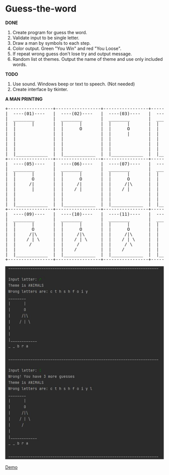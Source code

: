 # Guess-the-word
**DONE**
1. Create program for guess the word.
2. Validate input to be single letter.
3. Draw a man by symbols to each step.
4. Color output. Green "You Win" and red "You Loose".
5. If repeat wrong guess don't lose try and output message.
6. Random list ot themes. Output the name of theme and use only included words.

**TODO**

1. Use sound. Windows beep or text to speech. (Not needed)
2. Create interface by tkinter.

**A MAN PRINTING**

<pre>
+-----------------+-----------------+-----------------+-----------------+
|  ----(01)----   |  ----(02)----   |  ----(03)----   |  ----(04)----   |
|  ________       |  ________       |  ________       |  ________       |
|  |      |       |  |      |       |  |      |       |  |      |       |
|  |              |  |      O       |  |      O       |  |      O       |
|  |              |  |              |  |      |       |  |      |       |
|  |              |  |              |  |              |  |      |       |
|  |              |  |              |  |              |  |              |
|  |              |  |              |  |              |  |              |
|  |____________  |  |____________  |  |____________  |  |____________  |
+-----------------+-----------------+-----------------+-----------------+
|  ----(05)----   |  ----(06)----   |  ----(07)----   |  ----(08)----   |
|  ________       |  ________       |  ________       |  ________       |
|  |      |       |  |      |       |  |      |       |  |      |       |
|  |      O       |  |      O       |  |      O       |  |      O       |
|  |     /|       |  |     /|       |  |     /|\      |  |     /|\      |
|  |      |       |  |    / |       |  |    / |       |  |    / | \     |
|  |              |  |              |  |              |  |              |
|  |              |  |              |  |              |  |              |
|  |____________  |  |____________  |  |____________  |  |____________  |
+-----------------+-----------------+-----------------+-----------------+
|  ----(09)----   |  ----(10)----   |  ----(11)----   |  ----(12)----   |
|  ________       |  ________       |  ________       |  ________       |
|  |      |       |  |      |       |  |      |       |  |      |       |
|  |      O       |  |      O       |  |      O       |  |      O       |
|  |     /|\      |  |     /|\      |  |     /|\      |  |     /|\      |
|  |    / | \     |  |    / | \     |  |    / | \     |  |    / | \     |
|  |     /        |  |     /        |  |     / \      |  |     / \      |
|  |              |  |    /         |  |    /         |  |    /   \     |
|  |____________  |  |____________  |  |____________  |  |____________  |
+-----------------+-----------------+-----------------+-----------------+
</pre>

![Guess the word](guess-the-word-console.JPG "Guess the word")

[Demo](https://replit.com/@IvoPetkov/Guesstheword)